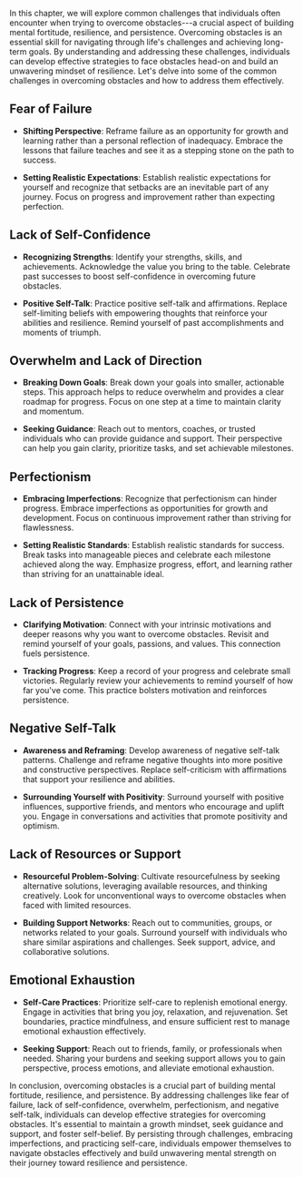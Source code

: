 
In this chapter, we will explore common challenges that individuals often encounter when trying to overcome obstacles---a crucial aspect of building mental fortitude, resilience, and persistence. Overcoming obstacles is an essential skill for navigating through life's challenges and achieving long-term goals. By understanding and addressing these challenges, individuals can develop effective strategies to face obstacles head-on and build an unwavering mindset of resilience. Let's delve into some of the common challenges in overcoming obstacles and how to address them effectively.

Fear of Failure
---------------

* **Shifting Perspective**: Reframe failure as an opportunity for growth and learning rather than a personal reflection of inadequacy. Embrace the lessons that failure teaches and see it as a stepping stone on the path to success.

* **Setting Realistic Expectations**: Establish realistic expectations for yourself and recognize that setbacks are an inevitable part of any journey. Focus on progress and improvement rather than expecting perfection.

Lack of Self-Confidence
-----------------------

* **Recognizing Strengths**: Identify your strengths, skills, and achievements. Acknowledge the value you bring to the table. Celebrate past successes to boost self-confidence in overcoming future obstacles.

* **Positive Self-Talk**: Practice positive self-talk and affirmations. Replace self-limiting beliefs with empowering thoughts that reinforce your abilities and resilience. Remind yourself of past accomplishments and moments of triumph.

Overwhelm and Lack of Direction
-------------------------------

* **Breaking Down Goals**: Break down your goals into smaller, actionable steps. This approach helps to reduce overwhelm and provides a clear roadmap for progress. Focus on one step at a time to maintain clarity and momentum.

* **Seeking Guidance**: Reach out to mentors, coaches, or trusted individuals who can provide guidance and support. Their perspective can help you gain clarity, prioritize tasks, and set achievable milestones.

Perfectionism
-------------

* **Embracing Imperfections**: Recognize that perfectionism can hinder progress. Embrace imperfections as opportunities for growth and development. Focus on continuous improvement rather than striving for flawlessness.

* **Setting Realistic Standards**: Establish realistic standards for success. Break tasks into manageable pieces and celebrate each milestone achieved along the way. Emphasize progress, effort, and learning rather than striving for an unattainable ideal.

Lack of Persistence
-------------------

* **Clarifying Motivation**: Connect with your intrinsic motivations and deeper reasons why you want to overcome obstacles. Revisit and remind yourself of your goals, passions, and values. This connection fuels persistence.

* **Tracking Progress**: Keep a record of your progress and celebrate small victories. Regularly review your achievements to remind yourself of how far you've come. This practice bolsters motivation and reinforces persistence.

Negative Self-Talk
------------------

* **Awareness and Reframing**: Develop awareness of negative self-talk patterns. Challenge and reframe negative thoughts into more positive and constructive perspectives. Replace self-criticism with affirmations that support your resilience and abilities.

* **Surrounding Yourself with Positivity**: Surround yourself with positive influences, supportive friends, and mentors who encourage and uplift you. Engage in conversations and activities that promote positivity and optimism.

Lack of Resources or Support
----------------------------

* **Resourceful Problem-Solving**: Cultivate resourcefulness by seeking alternative solutions, leveraging available resources, and thinking creatively. Look for unconventional ways to overcome obstacles when faced with limited resources.

* **Building Support Networks**: Reach out to communities, groups, or networks related to your goals. Surround yourself with individuals who share similar aspirations and challenges. Seek support, advice, and collaborative solutions.

Emotional Exhaustion
--------------------

* **Self-Care Practices**: Prioritize self-care to replenish emotional energy. Engage in activities that bring you joy, relaxation, and rejuvenation. Set boundaries, practice mindfulness, and ensure sufficient rest to manage emotional exhaustion effectively.

* **Seeking Support**: Reach out to friends, family, or professionals when needed. Sharing your burdens and seeking support allows you to gain perspective, process emotions, and alleviate emotional exhaustion.

In conclusion, overcoming obstacles is a crucial part of building mental fortitude, resilience, and persistence. By addressing challenges like fear of failure, lack of self-confidence, overwhelm, perfectionism, and negative self-talk, individuals can develop effective strategies for overcoming obstacles. It's essential to maintain a growth mindset, seek guidance and support, and foster self-belief. By persisting through challenges, embracing imperfections, and practicing self-care, individuals empower themselves to navigate obstacles effectively and build unwavering mental strength on their journey toward resilience and persistence.
